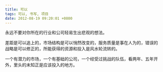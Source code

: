 ```yaml
---
title: 可以
tags: 可以, 书写, 项目
date: 2012-08-19 09:20:01 +0800
---
```



永远不要对你所在的行业和公司轻易生出悲观的想法。

差距是可以追上的，市场结构是可以悄然改变的，服务质量是事在人为的，错误的战略是可以修正的，所能获得的资源和投入是风水轮流转的。

一个有潜力的市场，一个有基础的公司，一个经受过挑战的队伍，看两年、五年开外，里头的未知正是应该投入的地方。

